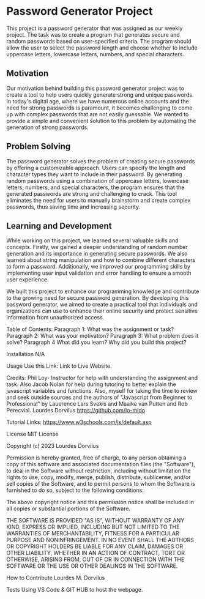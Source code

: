 # Password Generator Project

This project is a password generator that was assigned as our weekly project. The task was to create a program that generates secure and random passwords based on user-specified criteria. The program should allow the user to select the password length and choose whether to include uppercase letters, lowercase letters, numbers, and special characters.

## Motivation

Our motivation behind building this password generator project was to create a tool to help users quickly generate strong and unique passwords. In today's digital age, where we have numerous online accounts and the need for strong passwords is paramount, it becomes challenging to come up with complex passwords that are not easily guessable. We wanted to provide a simple and convenient solution to this problem by automating the generation of strong passwords.

## Problem Solving

The password generator solves the problem of creating secure passwords by offering a customizable approach. Users can specify the length and character types they want to include in their password. By generating random passwords using a combination of uppercase letters, lowercase letters, numbers, and special characters, the program ensures that the generated passwords are strong and challenging to crack. This tool eliminates the need for users to manually brainstorm and create complex passwords, thus saving time and increasing security.

## Learning and Development

While working on this project, we learned several valuable skills and concepts. Firstly, we gained a deeper understanding of random number generation and its importance in generating secure passwords. We also learned about string manipulation and how to combine different characters to form a password. Additionally, we improved our programming skills by implementing user input validation and error handling to ensure a smooth user experience.

We built this project to enhance our programming knowledge and contribute to the growing need for secure password generation. By developing this password generator, we aimed to create a practical tool that individuals and organizations can use to enhance their online security and protect sensitive information from unauthorized access.

Table of Contents:
Paragraph 1: What was the assignment or task? Paragraph 2: What was your motivation? Paragraph 3: What problem does it solve? Paragraph 4 What did you learn? Why did you build this project?

Installation
N/A

Usage
Use this Link:  Link to Live Website.


Credits:  Phil Loy- Instructor for help with understanding the assignment and task. Also Jacob Nolan for help during tutoring to better explain the javascript variables and functions. Also, myself for taking the time to review and seek outside sources and the authors of "Javascript from Beginner to Professional" by Lauerence Lars Svekis and Maaike van Putten and Rob Perecvial.
Lourdes Dorvilus https://github.com/lo-mido

Tutorial Links:
https://www.w3schools.com/js/default.asp


License
MIT License

Copyright (c) 2023 Lourdes Dorvilus

Permission is hereby granted, free of charge, to any person obtaining a copy of this software and associated documentation files (the "Software"), to deal in the Software without restriction, including without limitation the rights to use, copy, modify, merge, publish, distribute, sublicense, and/or sell copies of the Software, and to permit persons to whom the Software is furnished to do so, subject to the following conditions:

The above copyright notice and this permission notice shall be included in all copies or substantial portions of the Software.

THE SOFTWARE IS PROVIDED "AS IS", WITHOUT WARRANTY OF ANY KIND, EXPRESS OR IMPLIED, INCLUDING BUT NOT LIMITED TO THE WARRANTIES OF MERCHANTABILITY, FITNESS FOR A PARTICULAR PURPOSE AND NONINFRINGEMENT. IN NO EVENT SHALL THE AUTHORS OR COPYRIGHT HOLDERS BE LIABLE FOR ANY CLAIM, DAMAGES OR OTHER LIABILITY, WHETHER IN AN ACTION OF CONTRACT, TORT OR OTHERWISE, ARISING FROM, OUT OF OR IN CONNECTION WITH THE SOFTWARE OR THE USE OR OTHER DEALINGS IN THE SOFTWARE.

How to Contribute
Lourdes M. Dorvilus

Tests
Using VS Code & GIT HUB to host the webpage.